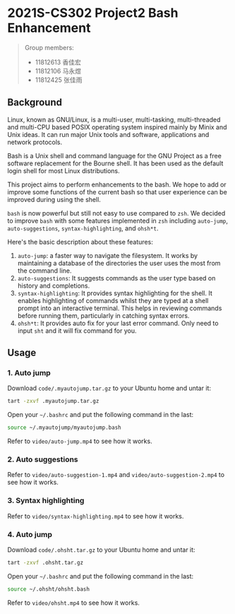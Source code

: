 # 2021S-CS302 Project2 Bash Enhancement

> Group members:
>
> - 11812613 香佳宏
> - 11812106 马永煜
> - 11812425 张佳雨

## Background

Linux, known as GNU/Linux, is a multi-user, multi-tasking, multi-threaded and multi-CPU based POSIX operating system inspired mainly by Minix and Unix ideas. It can run major Unix tools and software, applications and network protocols. 

Bash is a Unix shell and command language for the GNU Project as a free software replacement for the Bourne shell. It has been used as the default login shell for most Linux distributions. 

This project aims to perform enhancements to the bash. We hope to add or improve some functions of the current bash so that user experience can be improved during using the shell.

`bash` is now powerful but still not easy to use compared to `zsh`. We decided to improve `bash` with some features implemented in `zsh` including `auto-jump`, `auto-suggestions`, `syntax-highlighting`, and `ohsh*t`. 

Here's the basic description about these features:

1. `auto-jump`: a faster way to navigate the filesystem. It works by maintaining a database of the directories the user uses the most from the command line.
2. `auto-suggestions`: It suggests commands as the user type based on history and completions.
3. `syntax-highlighting`: It provides syntax highlighting for the shell. It enables highlighting of commands whilst they are typed at a shell prompt into an interactive terminal. This helps in reviewing commands before running them, particularly in catching syntax errors.
4. `ohsh*t`: It provides auto fix for your last error command. Only need to input `sht` and it will fix command for you.

## Usage

### 1. Auto jump

Download `code/.myautojump.tar.gz` to your Ubuntu home and untar it:

```sh
tart -zxvf .myautojump.tar.gz
```

Open your `~/.bashrc` and put the following command in the last:

```sh
source ~/.myautojump/myautojump.bash
```

Refer to `video/auto-jump.mp4` to see how it works.

### 2. Auto suggestions

Refer to `video/auto-suggestion-1.mp4` and `video/auto-suggestion-2.mp4` to see how it works.

### 3. Syntax highlighting

Refer to `video/syntax-highlighting.mp4` to see how it works.

### 4. Auto jump

Download `code/.ohsht.tar.gz` to your Ubuntu home and untar it:

```sh
tart -zxvf .ohsht.tar.gz
```

Open your `~/.bashrc` and put the following command in the last:

```sh
source ~/.ohsht/ohsht.bash
```

Refer to `video/ohsht.mp4` to see how it works.

